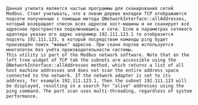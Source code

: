     Данная утилита является частью программы для сканирования сетей Modbus. Стоит учитывать, что в левом дереве вкладки TCP отображаются подсети полученные с помощью метода QNetworkInterface::allAddresses, который возвращает список всех адресов хост-машины и не сканирует всё адресное пространство подключившись к сети. Если в параметрах сетевого адаптера указан его адрес например 192.111.123.1 то отобразится подсеть 192.111.123, в которой посредством команды ping будет произведён поиск "живых" адресов. При скане портов используется многопоток без учёта производительности системы.  
    This utility is part of the Modbus network software. Note that on the left tree widget of TCP tab the subnets are accessible using the QNetworkInterface::allAddresses method, which returns a list of all host machine addresses and does not scan the entire address space connected to the network. If the network adapter is set to its address, for example 192.111.123.1, then the subnet 192.111.123 will be displayed, resulting in a search for "alive" addresses using the ping command. The port scan uses multi-threading, regardless of system performance.
